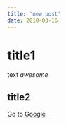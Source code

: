 ```yaml
---
title: 'new post'
date: 2018-03-16
---
```

# title1

text _awesome_

## title2

Go to [Google](https://google.com)